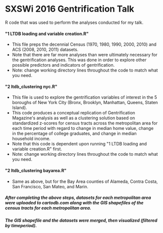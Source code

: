 # SXSWi 2016 Gentrification Talk
R code that was used to perform the analyses conducted for my talk.

#### "1 LTDB loading and variable creation.R"
* This file preps the decennial Census (1970, 1980, 1990, 2000, 2010) and ACS (2008, 2010, 2011) datasets. 
* Note that there are far more analyses than were ultimately necessary for the gentrification analyses. This was done in order to explore other possible predictors and indicators of gentrification. 
* Note: change working directory lines throughout the code to match what you need.

#### "2 ltdb_clustering nyc.R"
* This file is used to explore the gentrification variables of interest in the 5 boroughs of New York City (Bronx, Brooklyn, Manhattan, Queens, Staten Island). 
* This code produces a conceptual replication of Gentrification Magazine's analysis as well as a clustering solution based on standardized z-scores for census tracts across the metropolitan area for each time period with regard to change in median home value, change in the percentage of college graduates, and change in median household income. 
* Note that this code is dependent upon running "1 LTDB loading and variable creation.R" first. 
* Note: change working directory lines throughout the code to match what you need.

#### "2 ltdb_clustering bayarea.R"
* Same as above, but for the Bay Area counties of Alameda, Contra Costa, San Francisco, San Mateo, and Marin.


##### After completing the above steps, datasets for each metropolitan area were uploaded to cartodb.com along with the GIS shapefiles of the census tracts for each metropolitan area. 
##### The GIS shapefile and the datasets were merged, then visualized (filtered by timeperiod).

